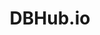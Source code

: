 ---
codehost: https://github.com/sqlitebrowser/dbhub
logohandle: dbhubio
sort: dbhubio
title: DBHub.io
website: https://dbhub.io/
---